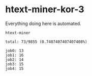 # htext-miner-kor-3

Everything doing here is automated.

```
htext-miner

total: 73/9855 (0.7407407407407408%)

job0: 13
job1: 16
job2: 14
job3: 15
job4: 15
```